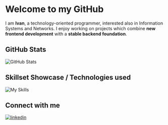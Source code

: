 # Welcome to my GitHub

I am **Ivan**, a technology-oriented programmer, interested also in Information Systems and Networks. I enjoy working on projects which combine **new frontend development** with a **stable backend foundation**.


## GitHub Stats

![GitHub Stats](https://github-readme-stats.vercel.app//api/top-langs/?username=PastasciuttaEtonno&hide_border=true&layout=compact&show_icons=true&theme=radical&hide_title=true")

## Skillset Showcase / Technologies used

![My Skills](https://skillicons.dev/icons?i=python,js,ts,react,postgres,git,html,css,linux&perline=10)

## Connect with me  
<div align="left">
<a href="https://linkedin.com/in/frascalise" target="_blank">
<img src=https://img.shields.io/badge/linkedin-%231E77B5.svg?&style=for-the-badge&logo=linkedin&logoColor=white alt=linkedin style="margin-bottom: 5px;" />
</a>  
</div>  
